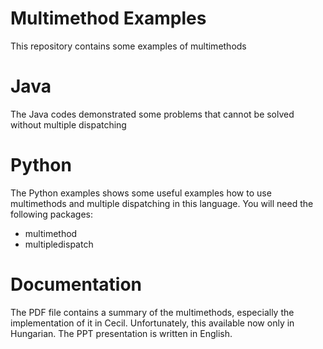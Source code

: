 # Multimethod Examples
This repository contains some examples of multimethods

# Java
The Java codes demonstrated some problems that cannot be solved without multiple dispatching

# Python
The Python examples shows some useful examples how to use multimethods and multiple dispatching in this language. You will need the following packages:
- multimethod
- multipledispatch

# Documentation
The PDF file contains a summary of the multimethods, especially the implementation of it in Cecil. Unfortunately, this available now only in Hungarian.
The PPT presentation is written in English.
